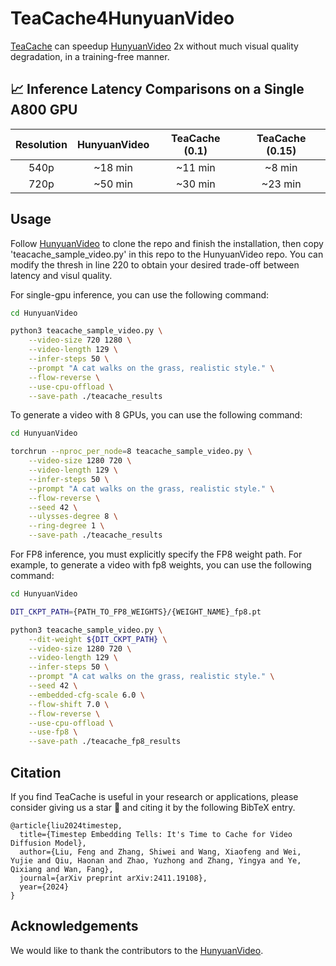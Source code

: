 <!-- ## **TeaCache4HunyuanVideo** -->
# TeaCache4HunyuanVideo

[TeaCache](https://github.com/LiewFeng/TeaCache) can speedup [HunyuanVideo](https://github.com/Tencent/HunyuanVideo) 2x without much visual quality degradation, in a training-free manner.

## 📈 Inference Latency Comparisons on a Single A800 GPU


|      Resolution       |        HunyuanVideo       |    TeaCache (0.1)    |     TeaCache (0.15)    |
|:---------------------:|:-------------------------:|:--------------------:|:----------------------:|
|         540p          |        ~18 min            |     ~11 min          |       ~8 min           |
|         720p          |        ~50 min            |     ~30 min          |       ~23 min          | 


## Usage

Follow [HunyuanVideo](https://github.com/Tencent/HunyuanVideo) to clone the repo and finish the installation, then copy 'teacache_sample_video.py' in this repo to the HunyuanVideo repo. You can modify the thresh in line 220 to obtain your desired trade-off between latency and visul quality.

For single-gpu inference, you can use the following command:

```bash
cd HunyuanVideo

python3 teacache_sample_video.py \
    --video-size 720 1280 \
    --video-length 129 \
    --infer-steps 50 \
    --prompt "A cat walks on the grass, realistic style." \
    --flow-reverse \
    --use-cpu-offload \
    --save-path ./teacache_results
```

To generate a video with 8 GPUs, you can use the following command:

```bash
cd HunyuanVideo

torchrun --nproc_per_node=8 teacache_sample_video.py \
    --video-size 1280 720 \
    --video-length 129 \
    --infer-steps 50 \
    --prompt "A cat walks on the grass, realistic style." \
    --flow-reverse \
    --seed 42 \
    --ulysses-degree 8 \
    --ring-degree 1 \
    --save-path ./teacache_results
```

For FP8 inference, you must explicitly specify the FP8 weight path. For example, to generate a video with fp8 weights, you can use the following command:

```bash
cd HunyuanVideo

DIT_CKPT_PATH={PATH_TO_FP8_WEIGHTS}/{WEIGHT_NAME}_fp8.pt

python3 teacache_sample_video.py \
    --dit-weight ${DIT_CKPT_PATH} \
    --video-size 1280 720 \
    --video-length 129 \
    --infer-steps 50 \
    --prompt "A cat walks on the grass, realistic style." \
    --seed 42 \
    --embedded-cfg-scale 6.0 \
    --flow-shift 7.0 \
    --flow-reverse \
    --use-cpu-offload \
    --use-fp8 \
    --save-path ./teacache_fp8_results
```

## Citation
If you find TeaCache is useful in your research or applications, please consider giving us a star 🌟 and citing it by the following BibTeX entry.

```
@article{liu2024timestep,
  title={Timestep Embedding Tells: It's Time to Cache for Video Diffusion Model},
  author={Liu, Feng and Zhang, Shiwei and Wang, Xiaofeng and Wei, Yujie and Qiu, Haonan and Zhao, Yuzhong and Zhang, Yingya and Ye, Qixiang and Wan, Fang},
  journal={arXiv preprint arXiv:2411.19108},
  year={2024}
}
```


## Acknowledgements

We would like to thank the contributors to the [HunyuanVideo](https://github.com/Tencent/HunyuanVideo).

